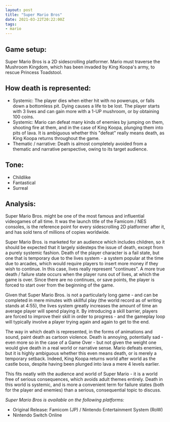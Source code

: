 ```yaml
---
layout: post
title: "Super Mario Bros"
date: 2021-03-22T20:22:00Z
tags:
- mario
---
```


Game setup:
------

Super Mario Bros is a 2D sidescrolling platformer. Mario must traverse the Mushroom Kingdom, which has been invaded by King Koopa's army, to rescue Princess Toadstool.

How death is represented:
------

- Systemic: The player dies when either hit with no powerups, or falls down a bottomless pit. Dying causes a life to be lost. The player starts with 3 lives and can gain more with a 1-UP mushroom, or by obtaining 100 coins.
- Systemic: Mario can defeat many kinds of enemies by jumping on them, shooting fire at them, and in the case of King Koopa, plunging them into pits of lava. It is ambiguous whether this "defeat" really means death, as King Koopa returns throughout the game.
- Thematic / narrative: Death is almost completely avoided from a thematic and narrative perspective, owing to its target audience.

Tone:
------
- Childlike
- Fantastical
- Surreal

Analysis:
------

Super Mario Bros. might be one of the most famous and influential videogames of all time. It was the launch title of the Famicom / NES consoles, is the reference point for every sidescrolling 2D platformer after it, and has sold tens of millions of copies worldwide.

Super Mario Bros. is marketed for an audience which includes children, so it should be expected that it largely sidesteps the issue of death, except from a purely systemic fashion. Death of the player character is a fail state, but one that is temporary due to the lives system - a system popular at the time due to arcades, which would require players to insert more money if they wish to continue. In this case, lives really represent "continues". A more true death / failure state occurs when the player runs out of lives, at which the game is over. Since there are no continues, or save points, the player is forced to start over from the beginning of the game.

Given that Super Mario Bros. is not a particularly long game - and can be completed in mere minutes with skillful play (the world record as of writing stands at 4:55), the lives system greatly increases the amount of time an average player will spend playing it. By introducing a skill barrier, players are forced to improve their skill in order to progress - and the gameplay loop will typically involve a player trying again and again to get to the end.

The way in which death is represented, in the forms of animations and sound, paint death as cartoon violence. Death is annoying, potentially sad - even more so in the case of a Game Over - but not given the weight one would give death in a real world or narrative sense. Mario defeats enemies, but it is highly ambiguous whether this even means death, or is merely a temporary setback. Indeed, King Koopa returns world after world as the castle boss, despite having been plunged into lava a mere 4 levels earlier.

This fits neatly with the audience and world of Super Mario - it is a world free of serious consequences, which avoids adult themes entirely. Death in this world is systemic, and is more a convenient term for failure states (both for the player and enemies) than a serious, consequential topic to discuss.

*Super Mario Bros is available on the following platforms:*
- Original Release: Famicom (JP) / Nintendo Entertainment System (RoW)
- Nintendo Switch Online 